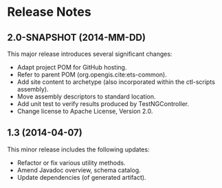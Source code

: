 ﻿# Release Notes

## 2.0-SNAPSHOT (2014-MM-DD)
This major release introduces several significant changes:

* Adapt project POM for GitHub hosting.
* Refer to parent POM (org.opengis.cite:ets-common).
* Add site content to archetype (also incorporated within the ctl-scripts assembly).
* Move assembly descriptors to standard location.
* Add unit test to verify results produced by TestNGController.
* Change license to Apache License, Version 2.0.


## 1.3 (2014-04-07)
This minor release includes the following updates:

* Refactor or fix various utility methods.
* Amend Javadoc overview, schema catalog.
* Update dependencies (of generated artifact).
